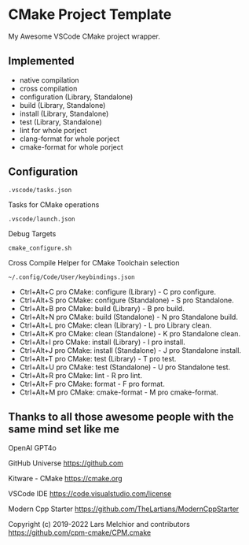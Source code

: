 # CMake Project Template

My Awesome VSCode CMake project wrapper.

## Implemented

- native compilation
- cross compilation
- configuration (Library, Standalone)
- build (Library, Standalone)
- install (Library, Standalone)
- test (Library, Standalone)
- lint for whole porject 
- clang-format for whole porject 
- cmake-format for whole porject 

## Configuration

`.vscode/tasks.json`

Tasks for CMake operations

`.vscode/launch.json`

Debug Targets

`cmake_configure.sh`

Cross Compile Helper for CMake Toolchain selection

`~/.config/Code/User/keybindings.json`

- Ctrl+Alt+C pro CMake: configure (Library) - C pro configure.
- Ctrl+Alt+S pro CMake: configure (Standalone) - S pro Standalone.
- Ctrl+Alt+B pro CMake: build (Library) - B pro build.
- Ctrl+Alt+N pro CMake: build (Standalone) - N pro Standalone build.
- Ctrl+Alt+L pro CMake: clean (Library) - L pro Library clean.
- Ctrl+Alt+K pro CMake: clean (Standalone) - K pro Standalone clean.
- Ctrl+Alt+I pro CMake: install (Library) - I pro install.
- Ctrl+Alt+J pro CMake: install (Standalone) - J pro Standalone install.
- Ctrl+Alt+T pro CMake: test (Library) - T pro test.
- Ctrl+Alt+U pro CMake: test (Standalone) - U pro Standalone test.
- Ctrl+Alt+R pro CMake: lint - R pro lint.
- Ctrl+Alt+F pro CMake: format - F pro format.
- Ctrl+Alt+M pro CMake: cmake-format - M pro cmake-format.

## Thanks to all those awesome people with the same mind set like me

OpenAI
GPT4o

GitHub Universe
https://github.com

Kitware - CMake
https://cmake.org

VSCode IDE
https://code.visualstudio.com/license

Modern Cpp Starter
https://github.com/TheLartians/ModernCppStarter

Copyright (c) 2019-2022 Lars Melchior and contributors
https://github.com/cpm-cmake/CPM.cmake





